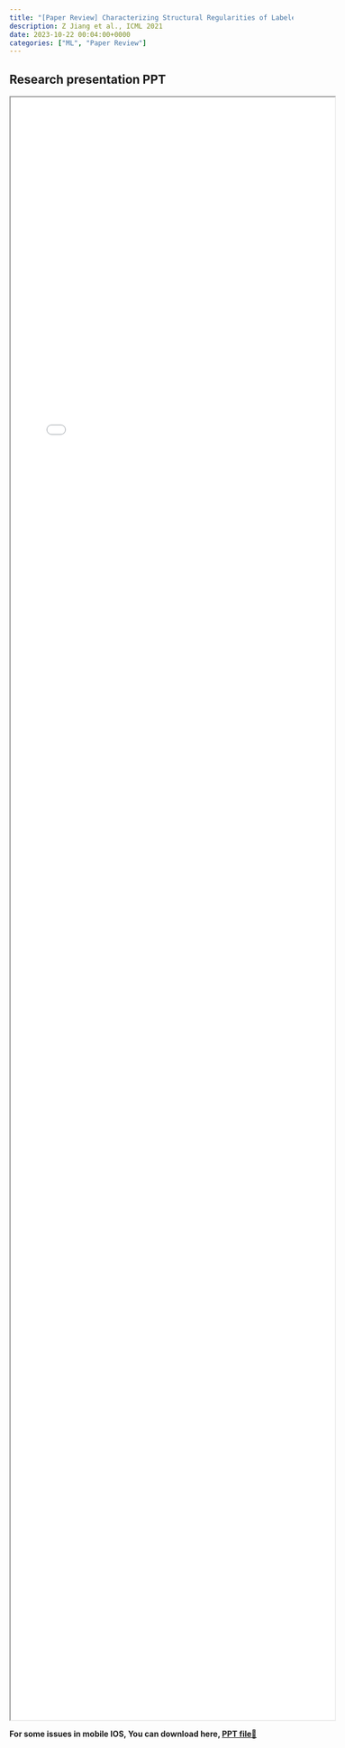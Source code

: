 ```yaml
---
title: "[Paper Review] Characterizing Structural Regularities of Labeled Data in Overparameterized Models" 
description: Z Jiang et al., ICML 2021
date: 2023-10-22 00:04:00+0000
categories: ["ML", "Paper Review"]
---
```



## Research presentation PPT 

<iframe src= ppt.pdf#toolbar=0&navpanes=0 style="display:block; width:60vw; height: 72vh"></iframe>

**For some issues in mobile IOS, You can download here, [PPT file📄](ppt.pdf)**